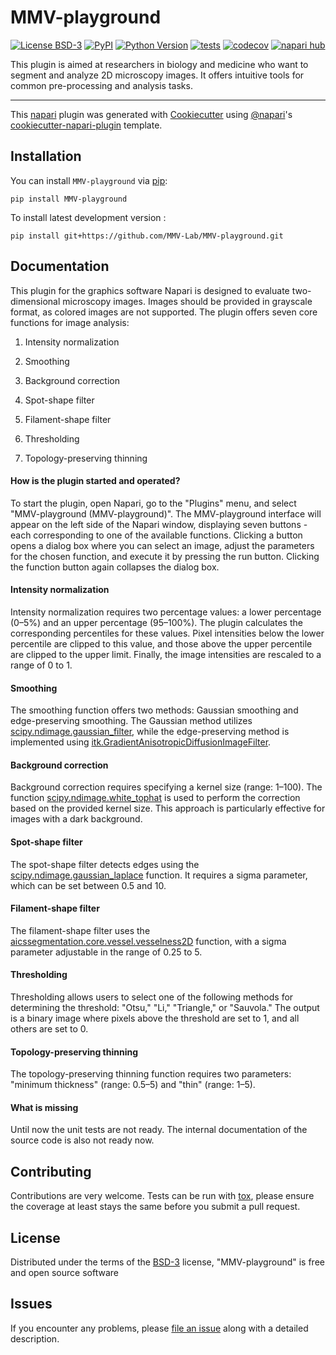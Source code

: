 # MMV-playground

[![License BSD-3](https://img.shields.io/pypi/l/MMV-playground.svg?color=green)](https://github.com/MMV-Lab/MMV-playground/raw/main/LICENSE)
[![PyPI](https://img.shields.io/pypi/v/MMV-playground.svg?color=green)](https://pypi.org/project/MMV-playground)
[![Python Version](https://img.shields.io/pypi/pyversions/MMV-playground.svg?color=green)](https://python.org)
[![tests](https://github.com/MMV-Lab/MMV-playground/workflows/tests/badge.svg)](https://github.com/MMV-Lab/MMV-playground/actions)
[![codecov](https://codecov.io/gh/MMV-Lab/MMV-playground/branch/main/graph/badge.svg)](https://codecov.io/gh/MMV-Lab/MMV-playground)
[![napari hub](https://img.shields.io/endpoint?url=https://api.napari-hub.org/shields/MMV-playground)](https://napari-hub.org/plugins/MMV-playground)

This plugin is aimed at researchers in biology and medicine who want to segment and analyze 2D microscopy images. It offers intuitive tools for common pre-processing and analysis tasks.

----------------------------------

This [napari] plugin was generated with [Cookiecutter] using [@napari]'s [cookiecutter-napari-plugin] template.

<!--
Don't miss the full getting started guide to set up your new package:
https://github.com/napari/cookiecutter-napari-plugin#getting-started

and review the napari docs for plugin developers:
https://napari.org/stable/plugins/index.html
-->

## Installation

You can install `MMV-playground` via [pip]:

    pip install MMV-playground

To install latest development version :

    pip install git+https://github.com/MMV-Lab/MMV-playground.git

## Documentation

This plugin for the graphics software Napari is designed to evaluate two-dimensional microscopy images. Images should be provided in grayscale format, as colored images are not supported. The plugin offers seven core functions for image analysis:

1. Intensity normalization

2. Smoothing

3. Background correction

4. Spot-shape filter

5. Filament-shape filter

6. Thresholding

7. Topology-preserving thinning
   
#### How is the plugin started and operated?

To start the plugin, open Napari, go to the "Plugins" menu, and select "MMV-playground (MMV-playground)". The MMV-playground interface will appear on the left side of the Napari window, displaying seven buttons - each corresponding to one of the available functions. Clicking a button opens a dialog box where you can select an image, adjust the parameters for the chosen function, and execute it by pressing the run button. Clicking the function button again collapses the dialog box.

#### Intensity normalization

Intensity normalization requires two percentage values: a lower percentage (0–5%) and an upper percentage (95–100%). The plugin calculates the corresponding percentiles for these values. Pixel intensities below the lower percentile are clipped to this value, and those above the upper percentile are clipped to the upper limit. Finally, the image intensities are rescaled to a range of 0 to 1.

#### Smoothing

The smoothing function offers two methods: Gaussian smoothing and edge-preserving smoothing. The Gaussian method utilizes [scipy.ndimage.gaussian_filter](https://docs.scipy.org/doc/scipy/reference/generated/scipy.ndimage.gaussian_filter.html), while the edge-preserving method is implemented using [itk.GradientAnisotropicDiffusionImageFilter](https://itk.org/Doxygen/html/classitk_1_1GradientAnisotropicDiffusionImageFilter.html).

#### Background correction

Background correction requires specifying a kernel size (range: 1–100). The function [scipy.ndimage.white_tophat](https://docs.scipy.org/doc/scipy/reference/generated/scipy.ndimage.white_tophat.html) is used to perform the correction based on the provided kernel size. This approach is particularly effective for images with a dark background.

#### Spot-shape filter

The spot-shape filter detects edges using the [scipy.ndimage.gaussian_laplace](https://docs.scipy.org/doc/scipy/reference/generated/scipy.ndimage.gaussian_laplace.html) function. It requires a sigma parameter, which can be set between 0.5 and 10.

#### Filament-shape filter

The filament-shape filter uses the [aicssegmentation.core.vessel.vesselness2D](https://allencell.org/segmenter.html) function, with a sigma parameter adjustable in the range of 0.25 to 5.

#### Thresholding

Thresholding allows users to select one of the following methods for determining the threshold: "Otsu," "Li," "Triangle," or "Sauvola." The output is a binary image where pixels above the threshold are set to 1, and all others are set to 0.

#### Topology-preserving thinning

The topology-preserving thinning function requires two parameters: "minimum thickness" (range: 0.5–5) and "thin" (range: 1–5).

#### What is missing

Until now the unit tests are not ready. The internal documentation of the source code is also not ready now.

## Contributing

Contributions are very welcome. Tests can be run with [tox], please ensure
the coverage at least stays the same before you submit a pull request.

## License

Distributed under the terms of the [BSD-3] license,
"MMV-playground" is free and open source software

## Issues

If you encounter any problems, please [file an issue] along with a detailed description.

[napari]: https://github.com/napari/napari
[Cookiecutter]: https://github.com/audreyr/cookiecutter
[@napari]: https://github.com/napari
[MIT]: http://opensource.org/licenses/MIT
[BSD-3]: http://opensource.org/licenses/BSD-3-Clause
[GNU GPL v3.0]: http://www.gnu.org/licenses/gpl-3.0.txt
[GNU LGPL v3.0]: http://www.gnu.org/licenses/lgpl-3.0.txt
[Apache Software License 2.0]: http://www.apache.org/licenses/LICENSE-2.0
[Mozilla Public License 2.0]: https://www.mozilla.org/media/MPL/2.0/index.txt
[cookiecutter-napari-plugin]: https://github.com/napari/cookiecutter-napari-plugin

[file an issue]: https://github.com/MMV-Lab/MMV-playground/issues

[napari]: https://github.com/napari/napari
[tox]: https://tox.readthedocs.io/en/latest/
[pip]: https://pypi.org/project/pip/
[PyPI]: https://pypi.org/

